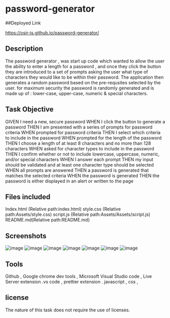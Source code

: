 # password-generator
##Deployed Link

https://osir-is.github.io/password-generator/

## Description

The password generator , was start up code which wanted to allow the user the ability to enter a length for a password , and once they click the button they are introduced to a set of prompts asking the user what type of characters they would like to be within their password. The application then generates a random password based on the pre-requsites selected by the user. for maximum security the password is randomly generated and is made up of : lower-case, upper-case, numeric & special characters. 


## Task Objective


GIVEN I need a new, secure password
WHEN I click the button to generate a password
THEN I am presented with a series of prompts for password criteria
WHEN prompted for password criteria
THEN I select which criteria to include in the password
WHEN prompted for the length of the password
THEN I choose a length of at least 8 characters and no more than 128 characters
WHEN asked for character types to include in the password
THEN I confirm whether or not to include lowercase, uppercase, numeric, and/or special characters
WHEN I answer each prompt
THEN my input should be validated and at least one character type should be selected
WHEN all prompts are answered
THEN a password is generated that matches the selected criteria
WHEN the password is generated
THEN the password is either displayed in an alert or written to the page
## Files included

Index.html (Relative path:index.html)
style.css (Relative path:Assets/style.css)
script.js (Relative path:Assets/Assets/script.js)
README.md(Relative path:README.md)

## Screenshots
![image](https://user-images.githubusercontent.com/78626961/122672091-b033a500-d1c1-11eb-87ad-1ba2841227c2.png)
![image](https://user-images.githubusercontent.com/78626961/122671998-3996a780-d1c1-11eb-9810-ca551e9f1f66.png)
![image](https://user-images.githubusercontent.com/78626961/122672010-4915f080-d1c1-11eb-93dd-d23bf23aacde.png)
![image](https://user-images.githubusercontent.com/78626961/122672024-5632df80-d1c1-11eb-828e-e649d316efa0.png)
![image](https://user-images.githubusercontent.com/78626961/122672038-66e35580-d1c1-11eb-8f4d-e685524de7ca.png)
![image](https://user-images.githubusercontent.com/78626961/122672052-795d8f00-d1c1-11eb-882e-cf3461d06301.png)
![image](https://user-images.githubusercontent.com/78626961/122672062-8aa69b80-d1c1-11eb-9d8c-b223f03484cf.png)


## Tools

Github ,
Google chrome dev tools ,
Microsoft Visual Studio code ,
Live Server extension .vs code ,
prettier extension .
javascript ,
css ,

## license 
The nature of this task does not require the use of licenses.
